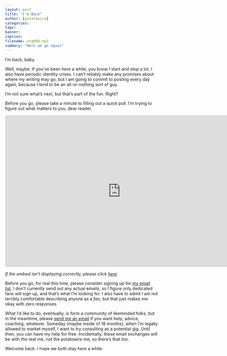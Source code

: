 ```yaml
---
layout: post
title: "I’m Back"
author: [potatowire]
categories: 
tags: 
banner: 
caption: 
filename: wtg008.mp3
summary: "Here we go again"
---
```


I’m back, baby. 

Well, maybe. If you’ve been here a while, you know I start and stop a lot. I also have periodic identity crises. I can’t reliably make any promises about where my writing may go, but I am going to commit to posting every day again, because I tend to be an all-or-nothing sort of guy. 

I’m not sure what’s next, but that’s part of the fun. Right?

Before you go, please take a minute to filling out a quick poll. I’m trying to figure out what matters to you, dear reader. 

<iframe src="https://docs.google.com/forms/d/e/1FAIpQLSeiJGU2ctaIXvSS5h9ziU7KKgwHJMLEyZs6WCnjsYKUHeNRiA/viewform?embedded=true" width="760" height="500" frameborder="0" marginheight="0" marginwidth="0">Loading...</iframe>

*If the embed isn’t displaying correctly, please click [here][1].*

Before you go, for real this time, please consider signing up for [my email list][2]. I don’t currently send out any actual emails, so I figure only dedicated fans will sign up, and that’s what I’m looking for. I also have to admit I am not terribly comfortable describing anyone as a *fan*, but that just makes me okay with zero responses.

What I’d like to do, eventually, is form a community of likeminded folks, but in the meantime, please [send me an email][3] if you want help, advice, coaching, whatever. Someday (maybe inside of 18 months), when I’m legally allowed to market myself, I want to try consulting as a potential gig. Until then, you can have my help for free. Incidentally, these email exchanges will be with the real me, not the potatowire me, so there’s that too.

Welcome back. I hope we both stay here a while.

[1]:	https://docs.google.com/forms/d/e/1FAIpQLSeiJGU2ctaIXvSS5h9ziU7KKgwHJMLEyZs6WCnjsYKUHeNRiA/viewform?usp=sf_link
[2]:	https://with.thegra.in/newsletter
[3]:	mailto:help@potatowire.com
